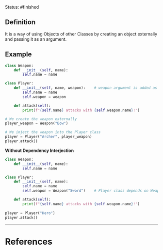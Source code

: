 Status: #finished 
## Definition
It is a way of using Objects of other Classes by creating an object externally and passing it as an argument. 
## Example
```python
class Weapon:
    def __init__(self, name):
        self.name = name

class Player:
    def __init__(self, name, weapon):    # weapon argument is added as a placeholder
        self.name = name
        self.weapon = weapon

    def attack(self):
        print(f"{self.name} attacks with {self.weapon.name}!")

# We create the weapon externally
player_weapon = Weapon("Bow")

# We inject the weapon into the Player class
player = Player("Archer", player_weapon)
player.attack()
```
**Without Dependency Interjection**
```python
class Weapon:
    def __init__(self, name):
        self.name = name

class Player:
    def __init__(self, name):
        self.name = name
        self.weapon = Weapon("Sword")    # Player class depends on Weapon()

    def attack(self):
        print(f"{self.name} attacks with {self.weapon.name}!")
        
player = Player("Hero")
player.attack()
```



---
# References
